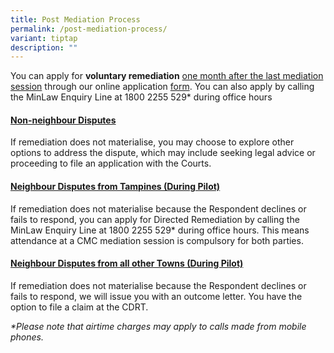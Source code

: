 ```yaml
---
title: Post Mediation Process
permalink: /post-mediation-process/
variant: tiptap
description: ""
---
```

<p>You can apply for <strong>voluntary remediation</strong>  <u>one month after the last mediation session</u> through
our online application <a href="https://eservices.mlaw.gov.sg/cmc/mediatorsportal/direct-intake/" rel="noopener nofollow" target="_blank">form</a>.
You can also apply by calling the MinLaw Enquiry Line at 1800 2255 529*
during office hours</p>
<h4><strong><u>Non-neighbour Disputes</u></strong></h4>
<p>If remediation does not materialise, you may choose to explore other options
to address the dispute, which may include seeking legal advice or proceeding
to file an application with the Courts.&nbsp;</p>
<h4><strong><u>Neighbour Disputes from Tampines (During Pilot)</u></strong></h4>
<p>If remediation does not materialise because the Respondent declines or
fails to respond, you can apply for Directed Remediation by calling the
MinLaw Enquiry Line at 1800 2255 529* during office hours. This means attendance
at a CMC mediation session is compulsory for both parties.</p>
<h4><strong><u>Neighbour Disputes from all other Towns (During Pilot)</u></strong></h4>
<p>If remediation does not materialise because the Respondent declines or
fails to respond, we will issue you with an outcome letter. You have the
option to file a claim at the CDRT.</p>
<p><em>*Please note that airtime charges may apply to calls made from mobile phones.</em>
</p>
